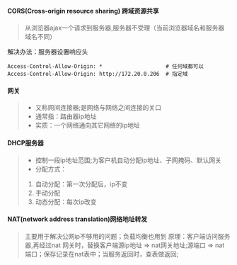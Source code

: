 #### CORS(Cross-origin resource sharing) 跨域资源共享
> 从浏览器ajax一个请求到服务器,服务器不受理（当前浏览器域名和服务器域名不同）

解决办法：服务器设置响应头
```
Access-Control-Allow-Origin: *                    # 任何域都可以
Access-Control-Allow-Origin: http://172.20.0.206  # 指定域
```

#### 网关
> * 又称网间连接器;是网络与网络之间连接的关口
> * 通常指：路由器ip地址
> * 实质：一个网络通向其它网络的ip地址

#### DHCP服务器
> * 控制一段ip地址范围;为客户机自动分配ip地址、子网掩码、默认网关
> * 分配方式：
> 1. 自动分配：第一次分配后，ip不变
> 2. 手动分配
> 3. 动态分配：每次ip改变


#### NAT(network address translation)网络地址转发
> 主要用于解决公网ip不够用的问题；负载均衡也用到
> 原理：客户端访问服务器,再经过nat 网关时，替换客户端源ip地址 => nat网关地址;源端口 => nat端口；保存记录在nat表中；当服务返回时，查表做返回;

